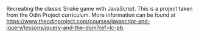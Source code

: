 Recreating the classic Snake game with JavaScript. This is a project
taken from the Odin Project curriculum. More information can be found
at https://www.theodinproject.com/courses/javascript-and-jquery/lessons/jquery-and-the-dom?ref=lc-pb.
